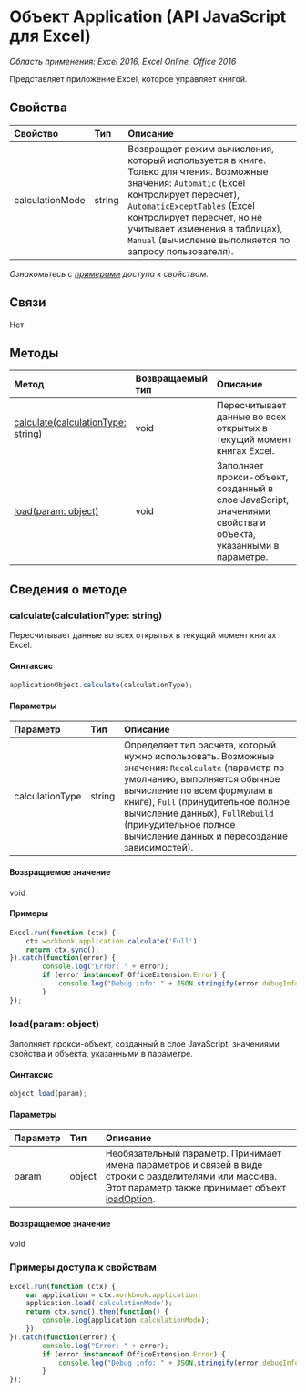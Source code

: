 # Объект Application (API JavaScript для Excel)

_Область применения: Excel 2016, Excel Online, Office 2016_

Представляет приложение Excel, которое управляет книгой.

## Свойства

| Свойство   | Тип|Описание
|:---------------|:--------|:----------|
|calculationMode|string|Возвращает режим вычисления, который используется в книге. Только для чтения. Возможные значения: `Automatic` (Excel контролирует пересчет), `AutomaticExceptTables` (Excel контролирует пересчет, но не учитывает изменения в таблицах), `Manual` (вычисление выполняется по запросу пользователя).|

_Ознакомьтесь с [примерами](#property-access-examples) доступа к свойствам._

## Связи
Нет


## Методы

| Метод   | Возвращаемый тип|Описание|
|:---------------|:--------|:----------|
|[calculate(calculationType: string)](#calculatecalculationtype-string)|void|Пересчитывает данные во всех открытых в текущий момент книгах Excel.|
|[load(param: object)](#loadparam-object)|void|Заполняет прокси-объект, созданный в слое JavaScript, значениями свойства и объекта, указанными в параметре.|

## Сведения о методе

### calculate(calculationType: string)
Пересчитывает данные во всех открытых в текущий момент книгах Excel.

#### Синтаксис
```js
applicationObject.calculate(calculationType);
```

#### Параметры
| Параметр   | Тип|Описание|
|:---------------|:--------|:----------|
|calculationType|string|Определяет тип расчета, который нужно использовать. Возможные значения: `Recalculate` (параметр по умолчанию, выполняется обычное вычисление по всем формулам в книге), `Full` (принудительное полное вычисление данных), `FullRebuild` (принудительное полное вычисление данных и пересоздание зависимостей).|

#### Возвращаемое значение
void

#### Примеры
```js
Excel.run(function (ctx) { 
	ctx.workbook.application.calculate('Full');
	return ctx.sync(); 
}).catch(function(error) {
		console.log("Error: " + error);
		if (error instanceof OfficeExtension.Error) {
			console.log("Debug info: " + JSON.stringify(error.debugInfo));
		}
});
```

### load(param: object)
Заполняет прокси-объект, созданный в слое JavaScript, значениями свойства и объекта, указанными в параметре.

#### Синтаксис
```js
object.load(param);
```

#### Параметры
| Параметр   | Тип|Описание|
|:---------------|:--------|:----------|
|param|object|Необязательный параметр. Принимает имена параметров и связей в виде строки с разделителями или массива. Этот параметр также принимает объект [loadOption](loadoption.md).|

#### Возвращаемое значение
void
### Примеры доступа к свойствам
```js
Excel.run(function (ctx) { 
	var application = ctx.workbook.application;
	application.load('calculationMode');
	return ctx.sync().then(function() {
		console.log(application.calculationMode);
	});
}).catch(function(error) {
		console.log("Error: " + error);
		if (error instanceof OfficeExtension.Error) {
			console.log("Debug info: " + JSON.stringify(error.debugInfo));
		}
});
```


